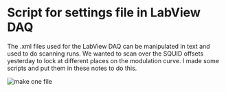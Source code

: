 Script for settings file in LabView DAQ
=======================================

The .xml files used for the LabView DAQ can be manipulated in text and used to do scanning runs.
We wanted to scan over the SQUID offsets yesterday to lock at different places on the modulation
curve.  I made some scripts and put them in these notes to do this. 

![make one file](scripts/DAQDAQ2.awk)
